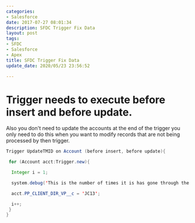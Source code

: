 ```yaml
---
categories:
- Salesforce
date: 2017-07-27 08:01:34
description: SFDC Trigger Fix Data
layout: post
tags:
- SFDC
- Salesforce
- Apex
title: SFDC Trigger Fix Data
update_date: 2020/05/23 23:56:52

---
```


# Trigger needs to execute before insert and before update.

Also you don't need to update the accounts at the end of the trigger you only need to do this when you want to modify records that are not being processed by then trigger.

```java
Trigger UpdateTMID on Account (before insert, before update){

 for (Account acct:Trigger.new){

  Integer i = 1;

  system.debug('This is the number of times it is has gone through the loop' +i);

  acct.PP_CLIENT_DIR_VP__c = 'JC13';

  i++;
 }
}
```